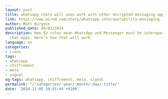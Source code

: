 ```yaml
---
layout: post
title: whatsapp chats will soon work with other encrypted messaging apps
link: https://www.wired.com/story/whatsapp-interoperability-messaging
author: Matt Burgess
published_date: 06/02/2024
description: New EU rules mean WhatsApp and Messenger must be interoperable with other
  chat apps. Here’s how that will work.
language: en
categories:
- Liens
tags:
- whatsapp
- chiffrement
- meta
- signal
og-tags: whatsapp, chiffrement, meta, signal
permalink: "/:categories/:year/:month/:day/:title/"
date: '2024-11-05 20:55:44 +0100'
---
```

